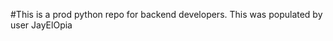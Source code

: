 
#This is a prod python repo for backend developers.
This was populated by user JayElOpia 
                          